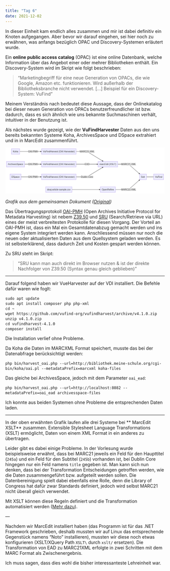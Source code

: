```yaml
---
title: "Tag 6"
date: 2021-12-02
---
```


In dieser Einheit kam endlich alles zusammen und mir ist dabei definitiv ein Knoten aufgegangen. Aber bevor wir darauf eingehen, sei hier noch zu erwähnen, was anfangs bezüglich OPAC und Discovery-Systemen erläutert wurde.

Ein **online public access catalog** (OPAC) ist eine online Datenbank, welche Information über das Angebot einer oder mehrer Bibliotheken enthält. Ein Discovery-System wird im Skript wie folgt beschrieben:

> “Marketingbegriff für eine neue Generation von OPACs, die wie Google, Amazon etc. funktionieren. Wird außerhalb der Bibliotheksbranche nicht verwendet. […] Beispiel für ein Discovery-System: VuFind”

Meinem Verständnis nach bedeutet diese Aussage, dass der Onlinekatalog bei dieser neuen Generation von OPACs benutzerfreundlicher ist bzw. dadurch, dass es sich ähnlich wie uns bekannte Suchmaschinen verhält, intuitiver in der Benutzung ist.

Als nächstes wurde gezeigt, wie der **VuFindHarvester** Daten aus den uns bereits bekannten Systeme Koha, ArchivesSpace und DSpace extrahiert und in in MarcEdit zusammenführt.

![Schaubild zu Lehrinhalten](../img/schaubild-lehrinhalte.png)

*Grafik aus dem gemeinsamen Dokument ([Original](https://github.com/felixlohmeier/bibliotheks-und-archivinformatik/raw/master/images/schaubild-lehrinhalte.png))*

Das Übertragungsprotokoll [OAI-PMH](https://www.openarchives.org/pmh/) (Open Archives Initiative Protocol for Metadata Harvesting) ist nebem [Z39.50](https://www.loc.gov/z3950/agency/) und [SRU](https://www.loc.gov/sru) (Search/Retrieve via URL) eines der meist verbreitesten Protokolle für diesen Vorgang. Der Vorteil an OAI-PMH ist, dass ein Mal ein Gesamtdatenabzug gemacht werden und ins eigene System integriert werden kann. Anschliessend müssen nur noch die neuen oder aktualisierten Daten aus dem Quellsystem geladen werden. Es ist selbsterklärend, dass dadurch Zeit und Kosten gespart werden können.

Zu SRU steht im Skript:

> “SRU kann man auch direkt im Browser nutzen & ist der direkte Nachfolger von Z39.50 (Syntax genau gleich geblieben)”

---

Darauf folgend haben wir VueHarvester auf der VDI installiert. Die Befehle dafür waren wie foglt:

```shell
sudo apt update
sudo apt install composer php php-xml
cd ~
wget https://github.com/vufind-org/vufindharvest/archive/v4.1.0.zip
unzip v4.1.0.zip
cd vufindharvest-4.1.0
composer install
```

Die Installation verlief ohne Probleme.

Da Koha die Daten im MARCXML Format speichert, musste das bei der Datenabfrage berücksichtigt werden:

```shell
php bin/harvest_oai.php --url=http://bibliothek.meine-schule.org/cgi-bin/koha/oai.pl --metadataPrefix=marcxml koha-files
```
Das gleiche bei ArchivesSpace, jedoch mit dem Parameter ```oai_ead```:

```shell
php bin/harvest_oai.php --url=http://localhost:8082 --metadataPrefix=oai_ead archivesspace-files
```

Ich konnte aus beiden Systemen ohne Probleme die entsprechenden Daten laden.

---

In der oben erwähnten Grafik laufen alle drei Systeme bei ** MarcEdit XSLT** zusammen. Extensible Stylesheet Language Transformations (XSLT) ermöglicht, Daten von einem XML Format in ein anderes zu übertragen.

Leider gibt es dabei einige Probleme. In der Vorlesung wurde beispielsweise erwähnt, dass bei MARC21 jeweils ein Feld für den Haupttitel (```245a```) und ein Feld für den Subtitel (```245b```) vorhanden ist, bei Dublin Core hingegen nur ein Feld namens ```title``` gegeben ist. Man kann sich nun denken, dass bei der Transformation Entscheidungen getroffen werden, wie die Daten zusammengeführt bzw. aufgeteilt werden sollen. Die Datenbereinigung spielt dabei ebenfalls eine Rolle, denn die Library of Congress hat dafür zwar Standards definiert, jedoch wird selbst MARC21 nicht überall gleich verwendet.

Mit XSLT können diese Regeln definiert und die Transformation automatisiert werden ([Mehr dazu](https://programminghistorian.org/en/lessons/transforming-xml-with-xsl)).

—

Nachdem wir MarcEdit installiert haben (das Programm ist für das .NET Framework geschrieben, deshalb mussten wir auf Linux das entsprechende Gegenstück namens “Noto” installieren), mussten wir diese noch etwas konfigurieren (XSLT/XQuery Path `XSLT\` durch `xslt/` ersetzen). Die Transformation von EAD zu MARC21XML erfolgte in zwei Schritten mit dem MARC Format als Zwischenergebnis.

Ich muss sagen, dass dies wohl die bisher interessanteste Lehreinheit war.
